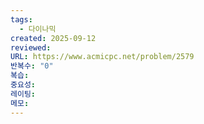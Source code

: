```yaml
---
tags:
  - 다이나믹
created: 2025-09-12
reviewed:
URL: https://www.acmicpc.net/problem/2579
반복수: "0"
복습:
중요성:
레이팅:
메모:
---
```

